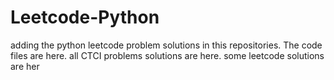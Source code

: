 # Leetcode-Python
adding the python leetcode problem solutions in this repositories. 
The code files are here.
all CTCI problems solutions are here.
some leetcode solutions are her





































































































































































































































































































































































































































































































































































